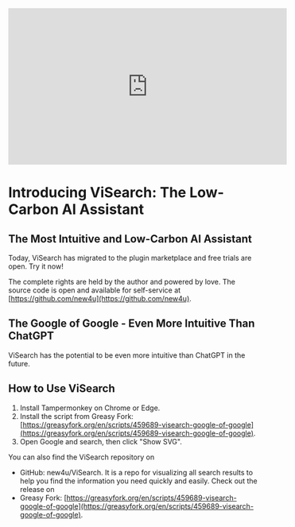 <iframe width="560" height="315" src="https://www.youtube.com/embed/wuQELy6nTjk" frameborder="0" allow="accelerometer; autoplay; encrypted-media; gyroscope; picture-in-picture" allowfullscreen></iframe>

# Introducing ViSearch: The Low-Carbon AI Assistant

## The Most Intuitive and Low-Carbon AI Assistant

Today, ViSearch has migrated to the plugin marketplace and free trials are open. Try it now!

The complete rights are held by the author and powered by love. The source code is open and available for self-service at [https://github.com/new4u](https://github.com/new4u).

## The Google of Google - Even More Intuitive Than ChatGPT

ViSearch has the potential to be even more intuitive than ChatGPT in the future.

## How to Use ViSearch

1. Install Tampermonkey on Chrome or Edge.
2. Install the script from Greasy Fork: [https://greasyfork.org/en/scripts/459689-visearch-google-of-google](https://greasyfork.org/en/scripts/459689-visearch-google-of-google).
3. Open Google and search, then click "Show SVG".

You can also find the ViSearch repository on 
- GitHub: new4u/ViSearch. It is a repo for visualizing all search results to help you find the information you need quickly and easily. 
Check out the release on 
- Greasy Fork: [https://greasyfork.org/en/scripts/459689-visearch-google-of-google](https://greasyfork.org/en/scripts/459689-visearch-google-of-google).

